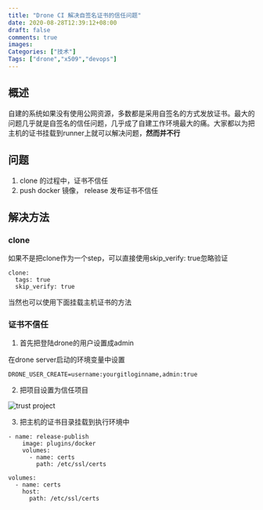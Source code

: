```yaml
---
title: "Drone CI 解决自签名证书的信任问题"
date: 2020-08-28T12:39:12+08:00
draft: false
comments: true
images:
Categories: ["技术"]
Tags: ["drone","x509","devops"]
---
```

##  概述
自建的系统如果没有使用公网资源，多数都是采用自签名的方式发放证书。最大的问题几乎就是自签名的信任问题，几乎成了自建工作环境最大的痛。大家都以为把主机的证书挂载到runner上就可以解决问题，**然而并不行**

## 问题
1. clone 的过程中，证书不信任
2. push docker 镜像， release 发布证书不信任

## 解决方法
### clone
如果不是把clone作为一个step，可以直接使用skip_verify: true忽略验证
```
clone:
  tags: true
  skip_verify: true
```
当然也可以使用下面挂载主机证书的方法

### 证书不信任

1. 首先把登陆drone的用户设置成admin
   
在drone server启动的环境变量中设置
```
DRONE_USER_CREATE=username:yourgitloginname,admin:true
```

2. 把项目设置为信任项目

![trust project](/images/trust.png)

3. 把主机的证书目录挂载到执行环境中

```
- name: release-publish
    image: plugins/docker
    volumes:
      - name: certs
        path: /etc/ssl/certs

volumes:
  - name: certs
    host:
      path: /etc/ssl/certs
```